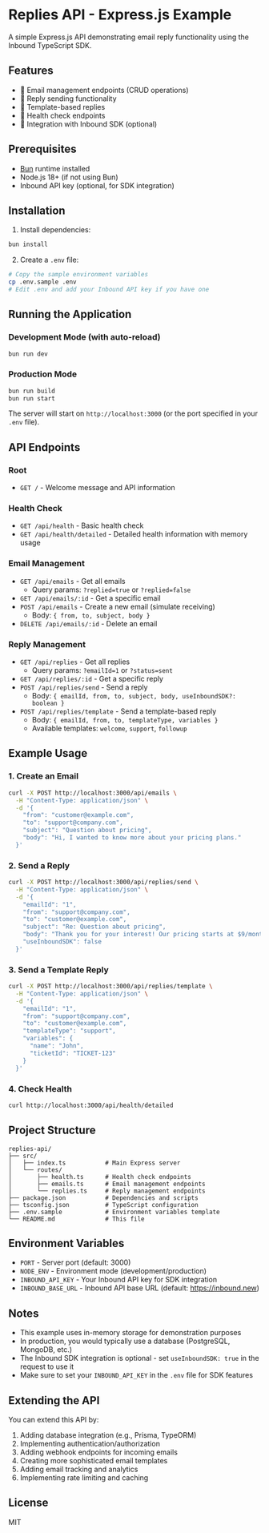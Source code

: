 # Replies API - Express.js Example

A simple Express.js API demonstrating email reply functionality using the Inbound TypeScript SDK.

## Features

- 📧 Email management endpoints (CRUD operations)
- 💬 Reply sending functionality
- 📝 Template-based replies
- 🏥 Health check endpoints
- 🔄 Integration with Inbound SDK (optional)

## Prerequisites

- [Bun](https://bun.sh/) runtime installed
- Node.js 18+ (if not using Bun)
- Inbound API key (optional, for SDK integration)

## Installation

1. Install dependencies:
```bash
bun install
```

2. Create a `.env` file:
```bash
# Copy the sample environment variables
cp .env.sample .env
# Edit .env and add your Inbound API key if you have one
```

## Running the Application

### Development Mode (with auto-reload)
```bash
bun run dev
```

### Production Mode
```bash
bun run build
bun run start
```

The server will start on `http://localhost:3000` (or the port specified in your `.env` file).

## API Endpoints

### Root
- `GET /` - Welcome message and API information

### Health Check
- `GET /api/health` - Basic health check
- `GET /api/health/detailed` - Detailed health information with memory usage

### Email Management
- `GET /api/emails` - Get all emails
  - Query params: `?replied=true` or `?replied=false`
- `GET /api/emails/:id` - Get a specific email
- `POST /api/emails` - Create a new email (simulate receiving)
  - Body: `{ from, to, subject, body }`
- `DELETE /api/emails/:id` - Delete an email

### Reply Management
- `GET /api/replies` - Get all replies
  - Query params: `?emailId=1` or `?status=sent`
- `GET /api/replies/:id` - Get a specific reply
- `POST /api/replies/send` - Send a reply
  - Body: `{ emailId, from, to, subject, body, useInboundSDK?: boolean }`
- `POST /api/replies/template` - Send a template-based reply
  - Body: `{ emailId, from, to, templateType, variables }`
  - Available templates: `welcome`, `support`, `followup`

## Example Usage

### 1. Create an Email
```bash
curl -X POST http://localhost:3000/api/emails \
  -H "Content-Type: application/json" \
  -d '{
    "from": "customer@example.com",
    "to": "support@company.com",
    "subject": "Question about pricing",
    "body": "Hi, I wanted to know more about your pricing plans."
  }'
```

### 2. Send a Reply
```bash
curl -X POST http://localhost:3000/api/replies/send \
  -H "Content-Type: application/json" \
  -d '{
    "emailId": "1",
    "from": "support@company.com",
    "to": "customer@example.com",
    "subject": "Re: Question about pricing",
    "body": "Thank you for your interest! Our pricing starts at $9/month.",
    "useInboundSDK": false
  }'
```

### 3. Send a Template Reply
```bash
curl -X POST http://localhost:3000/api/replies/template \
  -H "Content-Type: application/json" \
  -d '{
    "emailId": "1",
    "from": "support@company.com",
    "to": "customer@example.com",
    "templateType": "support",
    "variables": {
      "name": "John",
      "ticketId": "TICKET-123"
    }
  }'
```

### 4. Check Health
```bash
curl http://localhost:3000/api/health/detailed
```

## Project Structure

```
replies-api/
├── src/
│   ├── index.ts           # Main Express server
│   └── routes/
│       ├── health.ts      # Health check endpoints
│       ├── emails.ts      # Email management endpoints
│       └── replies.ts     # Reply management endpoints
├── package.json           # Dependencies and scripts
├── tsconfig.json          # TypeScript configuration
├── .env.sample            # Environment variables template
└── README.md              # This file
```

## Environment Variables

- `PORT` - Server port (default: 3000)
- `NODE_ENV` - Environment mode (development/production)
- `INBOUND_API_KEY` - Your Inbound API key for SDK integration
- `INBOUND_BASE_URL` - Inbound API base URL (default: https://inbound.new)

## Notes

- This example uses in-memory storage for demonstration purposes
- In production, you would typically use a database (PostgreSQL, MongoDB, etc.)
- The Inbound SDK integration is optional - set `useInboundSDK: true` in the request to use it
- Make sure to set your `INBOUND_API_KEY` in the `.env` file for SDK features

## Extending the API

You can extend this API by:
1. Adding database integration (e.g., Prisma, TypeORM)
2. Implementing authentication/authorization
3. Adding webhook endpoints for incoming emails
4. Creating more sophisticated email templates
5. Adding email tracking and analytics
6. Implementing rate limiting and caching

## License

MIT

